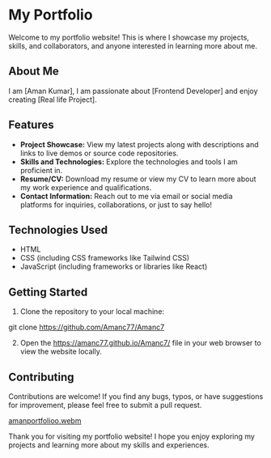 # My Portfolio

Welcome to my portfolio website! This is where I showcase my projects, skills, and  collaborators, and anyone interested in learning more about me.

## About Me

I am [Aman Kumar],  I am passionate about [Frontend Developer] and enjoy creating [Real life Project].

## Features

- **Project Showcase:** View my latest projects along with descriptions and links to live demos or source code repositories.
- **Skills and Technologies:** Explore the technologies and tools I am proficient in.
- **Resume/CV:** Download my resume or view my CV to learn more about my work experience and qualifications.
- **Contact Information:** Reach out to me via email or social media platforms for inquiries, collaborations, or just to say hello!

## Technologies Used

- HTML
- CSS (including CSS frameworks like Tailwind CSS)
- JavaScript (including frameworks or libraries like React)


## Getting Started

1. Clone the repository to your local machine:

git clone https://github.com/Amanc77/Amanc7




2. Open the https://amanc77.github.io/Amanc7/ file in your web browser to view the website locally.

## Contributing

Contributions are welcome! If you find any bugs, typos, or have suggestions for improvement, please feel free to submit a pull request.

[amanportfolioo.webm](https://github.com/Amanc77/Amanc7/assets/148977902/858d073f-71af-48ec-957a-c5fae36dd0f0)


Thank you for visiting my portfolio website! I hope you enjoy exploring my projects and learning more about my skills and experiences.
